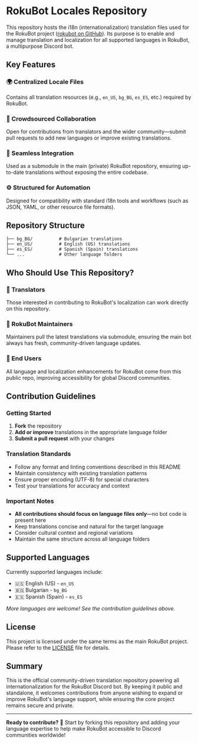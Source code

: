 # RokuBot Locales Repository

This repository hosts the i18n (internationalization) translation files used for the RokuBot project ([rokubot on GitHub](https://github.com/rokubot)). Its purpose is to enable and manage translation and localization for all supported languages in RokuBot, a multipurpose Discord bot.

## Key Features

### 🌍 Centralized Locale Files
Contains all translation resources (e.g., `en_US`, `bg_BG`, `es_ES`, etc.) required by RokuBot.

### 🤝 Crowdsourced Collaboration
Open for contributions from translators and the wider community—submit pull requests to add new languages or improve existing translations.

### 🔗 Seamless Integration
Used as a submodule in the main (private) RokuBot repository, ensuring up-to-date translations without exposing the entire codebase.

### ⚙️ Structured for Automation
Designed for compatibility with standard i18n tools and workflows (such as JSON, YAML, or other resource file formats).

## Repository Structure

```
├── bg_BG/          # Bulgarian translations
├── en_US/          # English (US) translations
├── es_ES/          # Spanish (Spain) translations
└── ...             # Other language folders
```

## Who Should Use This Repository?

### 🎯 Translators
Those interested in contributing to RokuBot's localization can work directly on this repository.

### 🔧 RokuBot Maintainers
Maintainers pull the latest translations via submodule, ensuring the main bot always has fresh, community-driven language updates.

### 👥 End Users
All language and localization enhancements for RokuBot come from this public repo, improving accessibility for global Discord communities.

## Contribution Guidelines

### Getting Started
1. **Fork** the repository
2. **Add or improve** translations in the appropriate language folder
3. **Submit a pull request** with your changes

### Translation Standards
- Follow any format and linting conventions described in this README
- Maintain consistency with existing translation patterns
- Ensure proper encoding (UTF-8) for special characters
- Test your translations for accuracy and context

### Important Notes
- **All contributions should focus on language files only**—no bot code is present here
- Keep translations concise and natural for the target language
- Consider cultural context and regional variations
- Maintain the same structure across all language folders

## Supported Languages

Currently supported languages include:
- 🇺🇸 English (US) - `en_US`
- 🇧🇬 Bulgarian - `bg_BG`
- 🇪🇸 Spanish (Spain) - `es_ES`

*More languages are welcome! See the contribution guidelines above.*

## License

This project is licensed under the same terms as the main RokuBot project. Please refer to the [LICENSE](LICENSE) file for details.

## Summary

This is the official community-driven translation repository powering all internationalization for the RokuBot Discord bot. By keeping it public and standalone, it welcomes contributions from anyone wishing to expand or improve RokuBot's language support, while ensuring the core project remains secure and private.

---

**Ready to contribute?** 🚀 Start by forking this repository and adding your language expertise to help make RokuBot accessible to Discord communities worldwide!
